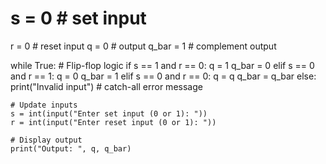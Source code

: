 # s = 0  # set input
r = 0  # reset input
q = 0  # output
q_bar = 1  # complement output

while True:
    # Flip-flop logic
    if s == 1 and r == 0:
        q = 1
        q_bar = 0
    elif s == 0 and r == 1:
        q = 0
        q_bar = 1
    elif s == 0 and r == 0:
        q = q
        q_bar = q_bar
    else:
        print("Invalid input")  # catch-all error message
    
    # Update inputs
    s = int(input("Enter set input (0 or 1): "))
    r = int(input("Enter reset input (0 or 1): "))
    
    # Display output
    print("Output: ", q, q_bar)
